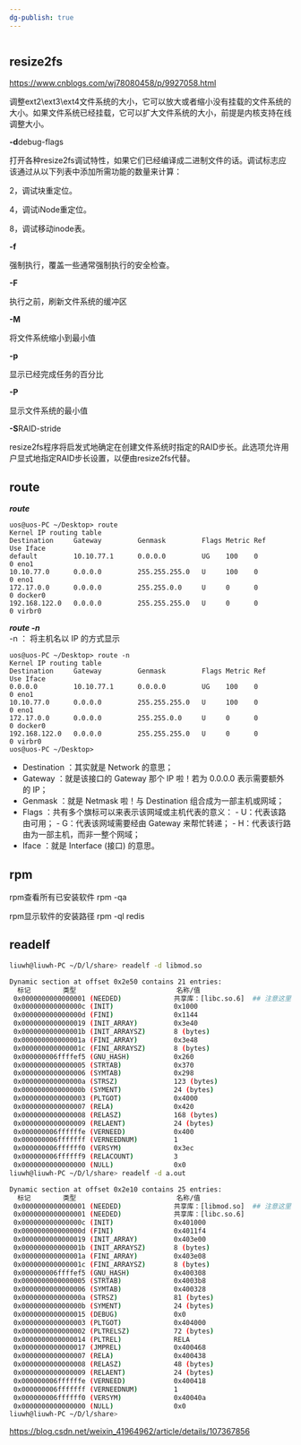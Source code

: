 ```yaml
---
dg-publish: true
---
```

```toc
```

## resize2fs
https://www.cnblogs.com/wj78080458/p/9927058.html

调整ext2\ext3\ext4文件系统的大小，它可以放大或者缩小没有挂载的文件系统的大小。如果文件系统已经挂载，它可以扩大文件系统的大小，前提是内核支持在线调整大小。


**-d**debug-flags

打开各种resize2fs调试特性，如果它们已经编译成二进制文件的话。调试标志应该通过从以下列表中添加所需功能的数量来计算：

2，调试块重定位。

4，调试iNode重定位。

8，调试移动inode表。

**-f**

强制执行，覆盖一些通常强制执行的安全检查。

**-F**

执行之前，刷新文件系统的缓冲区

**-M**

将文件系统缩小到最小值

**-p**

显示已经完成任务的百分比

**-P**

显示文件系统的最小值

**-S**RAID-stride

resize2fs程序将启发式地确定在创建文件系统时指定的RAID步长。此选项允许用户显式地指定RAID步长设置，以便由resize2fs代替。


## route
***route***
```
uos@uos-PC ~/Desktop> route
Kernel IP routing table
Destination     Gateway         Genmask         Flags Metric Ref    Use Iface
default         10.10.77.1      0.0.0.0         UG    100    0        0 eno1
10.10.77.0      0.0.0.0         255.255.255.0   U     100    0        0 eno1
172.17.0.0      0.0.0.0         255.255.0.0     U     0      0        0 docker0
192.168.122.0   0.0.0.0         255.255.255.0   U     0      0        0 virbr0
```
***route -n***  
-n ： 将主机名以 IP 的方式显示
```
uos@uos-PC ~/Desktop> route -n
Kernel IP routing table
Destination     Gateway         Genmask         Flags Metric Ref    Use Iface
0.0.0.0         10.10.77.1      0.0.0.0         UG    100    0        0 eno1
10.10.77.0      0.0.0.0         255.255.255.0   U     100    0        0 eno1
172.17.0.0      0.0.0.0         255.255.0.0     U     0      0        0 docker0
192.168.122.0   0.0.0.0         255.255.255.0   U     0      0        0 virbr0
uos@uos-PC ~/Desktop> 
```

 
   - Destination ：其实就是 Network 的意思； 
   - Gateway ：就是该接口的 Gateway 那个 IP 啦！若为 0.0.0.0 表示需要额外的 IP； 
   -  Genmask ：就是 Netmask 啦！与 Destination 组合成为一部主机或网域； 
   -  Flags ：共有多个旗标可以来表示该网域或主机代表的意义： 
   			-   U：代表该路由可用； 
   			-   G：代表该网域需要经由 Gateway 来帮忙转递； 
   			-   H：代表该行路由为一部主机，而非一整个网域； 
   - Iface ：就是 Interface (接口) 的意思。



## rpm
rpm查看所有已安装软件 rpm -qa

rpm显示软件的安装路径 rpm -ql redis


## readelf

``` bash
liuwh@liuwh-PC ~/D/l/share> readelf -d libmod.so

Dynamic section at offset 0x2e50 contains 21 entries:
  标记        类型                         名称/值
 0x0000000000000001 (NEEDED)             共享库：[libc.so.6]  ## 注意这里 ！！！！ 这里可以看到库文件依赖别的库文件
 0x000000000000000c (INIT)               0x1000
 0x000000000000000d (FINI)               0x1144
 0x0000000000000019 (INIT_ARRAY)         0x3e40
 0x000000000000001b (INIT_ARRAYSZ)       8 (bytes)
 0x000000000000001a (FINI_ARRAY)         0x3e48
 0x000000000000001c (FINI_ARRAYSZ)       8 (bytes)
 0x000000006ffffef5 (GNU_HASH)           0x260
 0x0000000000000005 (STRTAB)             0x370
 0x0000000000000006 (SYMTAB)             0x298
 0x000000000000000a (STRSZ)              123 (bytes)
 0x000000000000000b (SYMENT)             24 (bytes)
 0x0000000000000003 (PLTGOT)             0x4000
 0x0000000000000007 (RELA)               0x420
 0x0000000000000008 (RELASZ)             168 (bytes)
 0x0000000000000009 (RELAENT)            24 (bytes)
 0x000000006ffffffe (VERNEED)            0x400
 0x000000006fffffff (VERNEEDNUM)         1
 0x000000006ffffff0 (VERSYM)             0x3ec
 0x000000006ffffff9 (RELACOUNT)          3
 0x0000000000000000 (NULL)               0x0
liuwh@liuwh-PC ~/D/l/share> readelf -d a.out 

Dynamic section at offset 0x2e10 contains 25 entries:
  标记        类型                         名称/值
 0x0000000000000001 (NEEDED)             共享库：[libmod.so]  ## 注意这里 ！！！！ 这里可以看到可执行程序依赖的库文件
 0x0000000000000001 (NEEDED)             共享库：[libc.so.6]
 0x000000000000000c (INIT)               0x401000
 0x000000000000000d (FINI)               0x4011f4
 0x0000000000000019 (INIT_ARRAY)         0x403e00
 0x000000000000001b (INIT_ARRAYSZ)       8 (bytes)
 0x000000000000001a (FINI_ARRAY)         0x403e08
 0x000000000000001c (FINI_ARRAYSZ)       8 (bytes)
 0x000000006ffffef5 (GNU_HASH)           0x400308
 0x0000000000000005 (STRTAB)             0x4003b8
 0x0000000000000006 (SYMTAB)             0x400328
 0x000000000000000a (STRSZ)              81 (bytes)
 0x000000000000000b (SYMENT)             24 (bytes)
 0x0000000000000015 (DEBUG)              0x0
 0x0000000000000003 (PLTGOT)             0x404000
 0x0000000000000002 (PLTRELSZ)           72 (bytes)
 0x0000000000000014 (PLTREL)             RELA
 0x0000000000000017 (JMPREL)             0x400468
 0x0000000000000007 (RELA)               0x400438
 0x0000000000000008 (RELASZ)             48 (bytes)
 0x0000000000000009 (RELAENT)            24 (bytes)
 0x000000006ffffffe (VERNEED)            0x400418
 0x000000006fffffff (VERNEEDNUM)         1
 0x000000006ffffff0 (VERSYM)             0x40040a
 0x0000000000000000 (NULL)               0x0
liuwh@liuwh-PC ~/D/l/share> 

```

https://blog.csdn.net/weixin_41964962/article/details/107367856